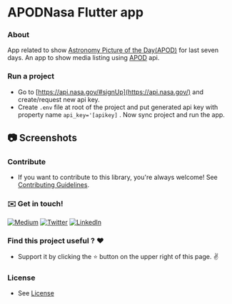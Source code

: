 # APODNasa Flutter app

### About

App related to show [Astronomy Picture of the Day(APOD)](http://apod.nasa.gov/apod/astropix.html)
for last seven days. An app to show media listing using [APOD](https://api.nasa.gov/) api.

### Run a project

- Go to [https://api.nasa.gov/#signUp](https://api.nasa.gov/) and create/request new api key.
- Create `.env` file at root of the project and put generated api key with property name `api_key='[apikey]` . Now sync project and
  run the app.

## 📷 Screenshots


### Contribute

- If you want to contribute to this library, you're always welcome!
See [Contributing Guidelines](CONTRIBUTING.md).

### :envelope: Get in touch!

[![Medium](https://img.shields.io/badge/-medium-gray?style=for-the-badge&logo=medium)](https://medium.com/@pranaypatel)
[![Twitter](https://img.shields.io/badge/-twitter-gray?style=for-the-badge&logo=twitter)](https://twitter.com/pranatpatel_)
[![LinkedIn](https://img.shields.io/badge/-linkedin-gray?style=for-the-badge&logo=linkedin)](https://www.linkedin.com/in/pranaypatel512/)


### Find this project useful ? ❤️

- Support it by clicking the ⭐️ button on the upper right of this page. ✌️

### License

- See [License](https://github.com/pranaypatel512/apod_nasa_flutter/blob/main/LICENSE.md)
